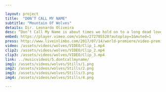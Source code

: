 ```yaml
---

layout: project
title:  "DON’T CALL MY NAME"
subtitle: "Mountain Of Wolves"
details: Dir. Leonardo Oliveira
desc: “Don’t Call My Name is about times we hold on to a long dead love, and what it takes to drop that dead weight and move on. It’s about acknowledging differences and knowing that, at times, walking away is the only thing to do.”<br><br>-Mountain Of Wolves
embed: https://player.vimeo.com/video/272705528?autoplay=1&muted=1
press: http://www.liveinlimbo.com/2017/07/14/world-premiere/video-premiere-dont-call-my-name-by-mountain-of-wolves.html
video: /assets/videos/wolves/VIDEO/Clip_1.mp4
clip2: /assets/videos/wolves/VIDEO/Clip_2.mp4
clip3: /assets/videos/wolves/VIDEO/Clip_3.mp4
link: ../musicvideos/5.dontcallmyname/
img1: /assets/videos/wolves/Stills/1.png
img2: /assets/videos/wolves/Stills/2.png
img3: /assets/videos/wolves/Stills/3.png
img4: /assets/videos/wolves/Stills/4.png

---
```

